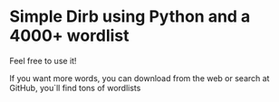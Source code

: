# Simple Dirb using Python and a 4000+ wordlist

Feel free to use it!

If you want more words, you can download from the web or search at GitHub, you`ll find tons of wordlists
